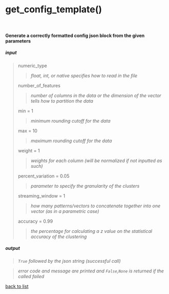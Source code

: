 # **get_config_template()**
<br/>

#### Generate a correctly formatted config json block from the given parameters
##### input
>numeric_type
>>*float, int, or native specifies how to read in the file*
>
>number_of_features
>>*number of columns in the data or the dimension of the vector tells how to partition the data*
>
>min = 1
>>*minimum rounding cutoff for the data*
>
>max = 10
>>*maximum rounding cutoff for the data*
>
>weight = 1
>>*weights for each column (will be normalized if not inputted as such)*
>
>percent_variation = 0.05
>>*parameter to specify the granularity of the clusters*
>
>streaming_window = 1
>>*how many patterns/vectors to concatenate together into one vector (as in a parametric case)*
>
>accuracy = 0.99
>>*the percentage for calculating a z value on the statistical accuracy of the clustering*

##### output
>*`True` followed by the json string (successful call)*

>*error code and message are printed and `False`,`None` is returned if the called failed*   

[back to list](../Index)
